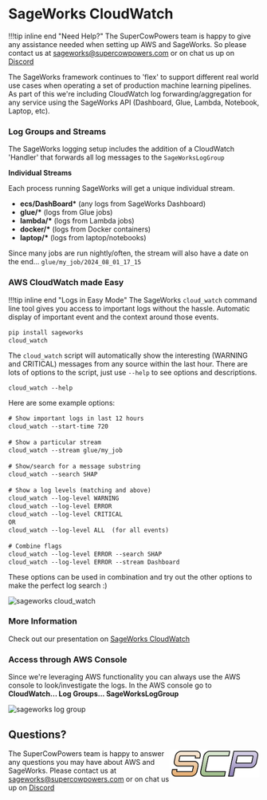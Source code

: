 # SageWorks CloudWatch

!!!tip inline end "Need Help?"
    The SuperCowPowers team is happy to give any assistance needed when setting up AWS and SageWorks. So please contact us at [sageworks@supercowpowers.com](mailto:sageworks@supercowpowers.com) or on chat us up on [Discord](https://discord.gg/WHAJuz8sw8) 

The SageWorks framework continues to 'flex' to support different real world use cases when operating a set of production machine learning pipelines. As part of this we're including CloudWatch log forwarding/aggregation for any service using the SageWorks API (Dashboard, Glue, Lambda, Notebook, Laptop, etc).


### Log Groups and Streams
The SageWorks logging setup includes the addition of a CloudWatch 'Handler' that forwards all log messages to the `SageWorksLogGroup`


**Individual Streams**

Each process running SageWorks will get a unique individual stream.

- **ecs/DashBoard\*** (any logs from SageWorks Dashboard)
- **glue/\*** (logs from Glue jobs)
- **lambda/\*** (logs from Lambda jobs)
- **docker/\*** (logs from Docker containers)
- **laptop/\*** (logs from laptop/notebooks)

Since many jobs are run nightly/often, the stream will also have a date on the end... `glue/my_job/2024_08_01_17_15`

### AWS CloudWatch made Easy
!!!tip inline end "Logs in Easy Mode"
    The SageWorks `cloud_watch` command line tool gives you access to important logs without the hassle. Automatic display of important event and the context around those events.

```
pip install sageworks
cloud_watch
```

The `cloud_watch` script will automatically show the interesting (WARNING and CRITICAL) messages from any source within the last hour. There are lots of options to the script, just use `--help` to see options and descriptions.

```
cloud_watch --help
```

Here are some example options:

```
# Show important logs in last 12 hours
cloud_watch --start-time 720 

# Show a particular stream
cloud_watch --stream glue/my_job 

# Show/search for a message substring
cloud_watch --search SHAP

# Show a log levels (matching and above)
cloud_watch --log-level WARNING
cloud_watch --log-level ERROR
cloud_watch --log-level CRITICAL
OR
cloud_watch --log-level ALL  (for all events)

# Combine flags 
cloud_watch --log-level ERROR --search SHAP
cloud_watch --log-level ERROR --stream Dashboard
```

These options can be used in combination and try out the other options to make the perfect log search :)

<img alt="sageworks cloud_watch" src="https://github.com/user-attachments/assets/820817de-8f32-47e8-98dc-f3d3f415b2ea">

### More Information
Check out our presentation on [SageWorks CloudWatch](https://docs.google.com/presentation/d/1Jtoo7LXWBSF2xCpn9BNLQlnAtN2vIELCzn_-XMu9GAI/edit?usp=sharing)

### Access through AWS Console
Since we're leveraging AWS functionality you can always use the AWS console to look/investigate the logs. In the AWS console go to **CloudWatch... Log Groups... SageWorksLogGroup**

<img alt="sageworks log group" src="https://github.com/user-attachments/assets/a7778232-08db-4950-952c-dd8de650bae8">

    
## Questions?
<img align="right" src="../images/scp.png" width="180">

The SuperCowPowers team is happy to answer any questions you may have about AWS and SageWorks. Please contact us at [sageworks@supercowpowers.com](mailto:sageworks@supercowpowers.com) or on chat us up on [Discord](https://discord.gg/WHAJuz8sw8) 

